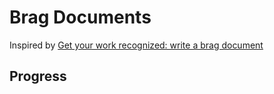 # Brag Documents

Inspired by [Get your work recognized: write a brag
document](https://jvns.ca/blog/brag-documents/)

## Progress
